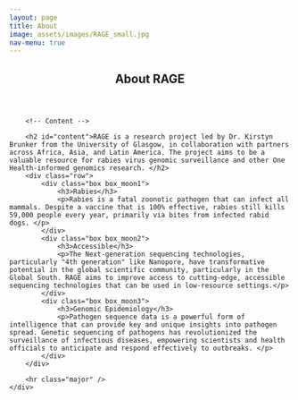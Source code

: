 ```yaml
---
layout: page
title: About
image: assets/images/RAGE_small.jpg
nav-menu: true
---
```


<!-- Main -->
<div id="main" class="alt">

<!-- One -->
<section id="one">
    <div class="inner">
        <header class="major">
            <h1>About RAGE</h1>
        </header>

        <!-- Content -->

        <h2 id="content">RAGE is a research project led by Dr. Kirstyn Brunker from the University of Glasgow, in collaboration with partners across Africa, Asia, and Latin America. The project aims to be a valuable resource for rabies virus genomic surveillance and other One Health-informed genomics research. </h2>
        <div class="row">
            <div class="box box_moon1">
                <h3>Rabies</h3>
                <p>Rabies is a fatal zoonotic pathogen that can infect all mammals. Despite a vaccine that is 100% effective, rabies still kills 59,000 people every year, primarily via bites from infected rabid dogs. </p>
            </div>
            <div class="box box_moon2">
                <h3>Accessible</h3>
                <p>The Next-generation sequencing technologies, particularly "4th generation" like Nanopore, have transformative potential in the global scientific community, particularly in the Global South. RAGE aims to improve access to cutting-edge, accessible sequencing technologies that can be used in low-resource settings.</p>
            </div>
            <div class="box box_moon3">
                <h3>Genomic Epidemiology</h3>
                <p>Pathogen sequence data is a powerful form of intelligence that can provide key and unique insights into pathogen spread. Genetic sequencing of pathogens has revolutionized the surveillance of infectious diseases, empowering scientists and health officials to anticipate and respond effectively to outbreaks. </p>
            </div>
        </div>
        
        <hr class="major" />
    </div>
</section>

</div>
